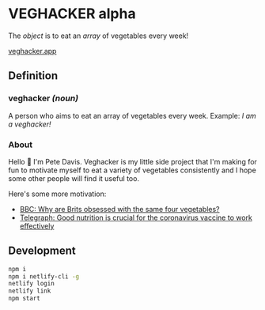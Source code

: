# VEGHACKER alpha

The _object_ is to eat an _array_ of vegetables every week!

[veghacker.app](https://veghacker.app)

## Definition

### veghacker _(noun)_

A person who aims to eat an array of vegetables every week.
Example: _I am a veghacker!_

### About

Hello 👋 I'm Pete Davis. Veghacker is my little side project that I'm making for fun to motivate myself to eat a variety of vegetables consistently and I hope some other people will find it useful too.

Here's some more motivation:

- [BBC: Why are Brits obsessed with the same four vegetables?](https://www.bbc.co.uk/food/articles/veg_variety)
- [Telegraph: Good nutrition is crucial for the coronavirus vaccine to work effectively](https://www.telegraph.co.uk/global-health/science-and-disease/good-nutrition-can-make-vaccines-effective/)

## Development

```bash
npm i
npm i netlify-cli -g
netlify login
netlify link
npm start
```
